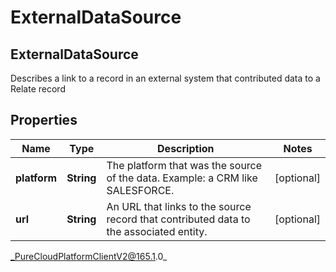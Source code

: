 # ExternalDataSource

## ExternalDataSource
Describes a link to a record in an external system that contributed data to a Relate record

## Properties

|Name | Type | Description | Notes|
|------------ | ------------- | ------------- | -------------|
| **platform** | **String** | The platform that was the source of the data.  Example: a CRM like SALESFORCE. | [optional] |
| **url** | **String** | An URL that links to the source record that contributed data to the associated entity. | [optional] |



_PureCloudPlatformClientV2@165.1.0_
